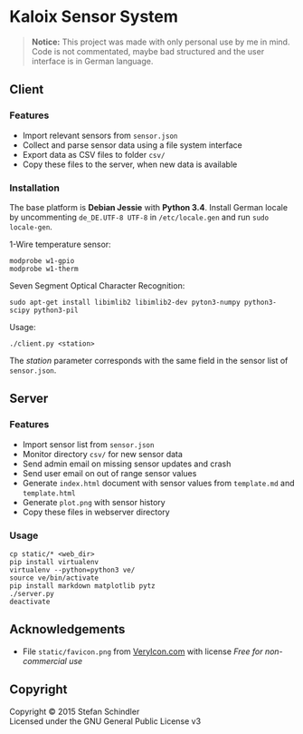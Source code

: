 # Kaloix Sensor System
> **Notice:** This project was made with only personal use by me in mind. Code is not commentated, maybe bad structured and the user interface is in German language.

## Client
### Features
* Import relevant sensors from `sensor.json`
* Collect and parse sensor data using a file system interface
* Export data as CSV files to folder `csv/`
* Copy these files to the server, when new data is available

### Installation
The base platform is  **Debian Jessie** with **Python 3.4**. Install German locale by uncommenting `de_DE.UTF-8 UTF-8` in `/etc/locale.gen` and run `sudo locale-gen`.

1-Wire temperature sensor:

    modprobe w1-gpio
    modprobe w1-therm

Seven Segment Optical Character Recognition:

    sudo apt-get install libimlib2 libimlib2-dev pyton3-numpy python3-scipy python3-pil

Usage:

    ./client.py <station>

The *station* parameter corresponds with the same field in the sensor list of `sensor.json`.

## Server
### Features
* Import sensor list from `sensor.json`
* Monitor directory `csv/` for new sensor data
* Send admin email on missing sensor updates and crash
* Send user email on out of range sensor values
* Generate `index.html` document with sensor values from `template.md` and `template.html`
* Generate `plot.png` with sensor history
* Copy these files in webserver directory

### Usage
    cp static/* <web_dir>
    pip install virtualenv
    virtualenv --python=python3 ve/
    source ve/bin/activate
    pip install markdown matplotlib pytz
    ./server.py
    deactivate

## Acknowledgements
* File `static/favicon.png` from [VeryIcon.com](http://www.veryicon.com/icons/system/icons8-metro-style/measurement-units-temperature.html) with license *Free for non-commercial use*

## Copyright
Copyright © 2015 Stefan Schindler  
Licensed under the GNU General Public License v3
